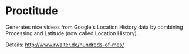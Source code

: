 Proctitude
==========

Generates nice videos from Google's Location History data by combining Processing and Latitude (now called Location History). 

Details: http://www.rwalter.de/hundreds-of-mes/
